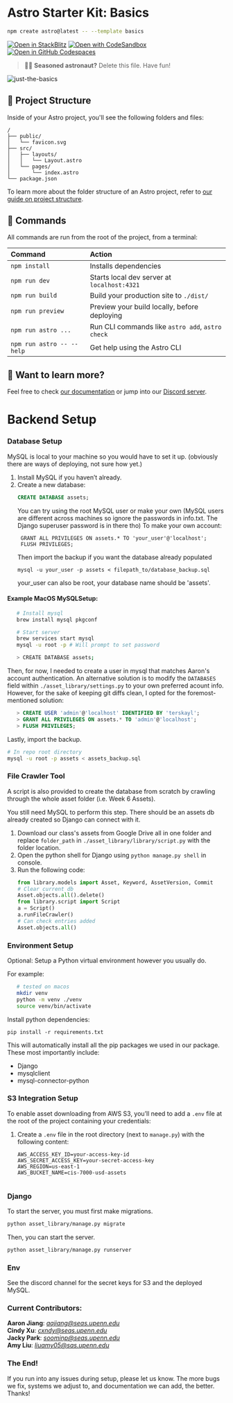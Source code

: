 # Astro Starter Kit: Basics

```sh
npm create astro@latest -- --template basics
```

[![Open in StackBlitz](https://developer.stackblitz.com/img/open_in_stackblitz.svg)](https://stackblitz.com/github/withastro/astro/tree/latest/examples/basics)
[![Open with CodeSandbox](https://assets.codesandbox.io/github/button-edit-lime.svg)](https://codesandbox.io/p/sandbox/github/withastro/astro/tree/latest/examples/basics)
[![Open in GitHub Codespaces](https://github.com/codespaces/badge.svg)](https://codespaces.new/withastro/astro?devcontainer_path=.devcontainer/basics/devcontainer.json)

> 🧑‍🚀 **Seasoned astronaut?** Delete this file. Have fun!

![just-the-basics](https://github.com/withastro/astro/assets/2244813/a0a5533c-a856-4198-8470-2d67b1d7c554)

## 🚀 Project Structure

Inside of your Astro project, you'll see the following folders and files:

```text
/
├── public/
│   └── favicon.svg
├── src/
│   ├── layouts/
│   │   └── Layout.astro
│   └── pages/
│       └── index.astro
└── package.json
```

To learn more about the folder structure of an Astro project, refer to [our guide on project structure](https://docs.astro.build/en/basics/project-structure/).

## 🧞 Commands

All commands are run from the root of the project, from a terminal:

| Command                   | Action                                           |
| :------------------------ | :----------------------------------------------- |
| `npm install`             | Installs dependencies                            |
| `npm run dev`             | Starts local dev server at `localhost:4321`      |
| `npm run build`           | Build your production site to `./dist/`          |
| `npm run preview`         | Preview your build locally, before deploying     |
| `npm run astro ...`       | Run CLI commands like `astro add`, `astro check` |
| `npm run astro -- --help` | Get help using the Astro CLI                     |

## 👀 Want to learn more?

Feel free to check [our documentation](https://docs.astro.build) or jump into our [Discord server](https://astro.build/chat).




# Backend Setup

### Database Setup
MySQL is local to your machine so you would have to set it up. (obviously there are ways of deploying, not sure how yet.)
1. Install MySQL if you haven’t already.
2. Create a new database:
   ```sql
   CREATE DATABASE assets;
   ```
   You can try using the root MySQL user or make your own (MySQL users are different across machines so ignore the passwords in info.txt. The Django superuser password is in there tho)
   To make your own account:
   ```CREATE USER 'your_user'@'localhost' IDENTIFIED BY 'your_password';
    GRANT ALL PRIVILEGES ON assets.* TO 'your_user'@'localhost';
    FLUSH PRIVILEGES;
   ```
   Then import the backup if you want the database already populated
   ```
   mysql -u your_user -p assets < filepath_to/database_backup.sql
   ```
   your_user can also be root, your database name should be 'assets'.

#### Example MacOS MySQLSetup:
   ```bash
      # Install mysql
      brew install mysql pkgconf

      # Start server
      brew services start mysql
      mysql -u root -p # Will prompt to set password

      > CREATE DATABASE assets;
   ```

   Then, for now, I needed to create a user in mysql that matches Aaron's account authentication. An alternative solution is to modify the `DATABASES` field within `./asset_library/settings.py` to your own preferred acount info. However, for the sake of keeping git diffs clean, I opted for the foremost-mentioned solution:
   
   ```sql
      > CREATE USER 'admin'@'localhost' IDENTIFIED BY 'terskayl';
      > GRANT ALL PRIVILEGES ON assets.* TO 'admin'@'localhost';
      > FLUSH PRIVILEGES;
   ```

   Lastly, import the backup.
   ```bash
   # In repo root directory
   mysql -u root -p assets < assets_backup.sql
   ```

### File Crawler Tool
  A script is also provided to create the database from scratch by crawling through the whole asset folder (i.e. Week 6 Assets).

  You still need MySQL to perform this step. There should be an assets db already created so Django can connect with it.

  1. Download our class's assets from Google Drive all in one folder and replace 
  `folder_path` in `./asset_library/library/script.py` with the folder location.
  2. Open the python shell for Django using `python manage.py shell` in console.
  3.  Run the following code:
      ```python
      from library.models import Asset, Keyword, AssetVersion, Commit
      # Clear current db
      Asset.objects.all().delete()
      from library.script import Script
      a = Script()
      a.runFileCrawler()
      # Can check entries added
      Asset.objects.all()
      ```
### Environment Setup
   Optional: Setup a Python virtual environment however you usually do.

   For example:
   ```bash
      # tested on macos
      mkdir venv
      python -m venv ./venv
      source venv/bin/activate
   ```

   Install python dependencies:

   `pip install -r requirements.txt`

   This will automatically install all the pip packages we used in our package. These most importantly include:
   - Django
   - mysqlclient
   - mysql-connector-python

### S3 Integration Setup

To enable asset downloading from AWS S3, you’ll need to add a `.env` file at the root of the project containing your credentials:

1. Create a `.env` file in the root directory (next to `manage.py`) with the following content:

   ```env
   AWS_ACCESS_KEY_ID=your-access-key-id
   AWS_SECRET_ACCESS_KEY=your-secret-access-key
   AWS_REGION=us-east-1
   AWS_BUCKET_NAME=cis-7000-usd-assets


### Django
   To start the server, you must first make migrations.
   ```bash
   python asset_library/manage.py migrate
   ````

   Then, you can start the server.

   ```bash
   python asset_library/manage.py runserver
   ```

### Env
See the discord channel for the secret keys for S3 and the deployed MySQL.

### Current Contributors:
**Aaron Jiang**: *aajiang@seas.upenn.edu* \
**Cindy Xu**: *cxndy@seas.upenn.edu* \
**Jacky Park**: *soominp@seas.upenn.edu* \
**Amy Liu**: *liuamy05@sas.upenn.edu*

### The End!
If you run into any issues during setup, please let us know. The more bugs we fix, systems we adjust to, and documentation we can add, the better. Thanks!